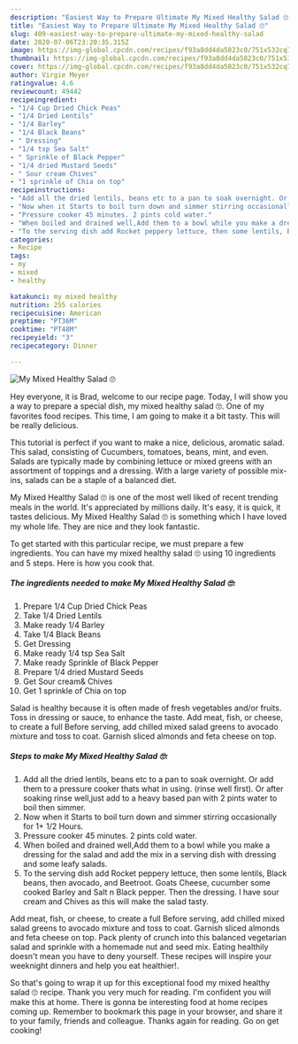 ```yaml
---
description: "Easiest Way to Prepare Ultimate My Mixed Healthy Salad 🙄"
title: "Easiest Way to Prepare Ultimate My Mixed Healthy Salad 🙄"
slug: 409-easiest-way-to-prepare-ultimate-my-mixed-healthy-salad
date: 2020-07-06T23:20:35.315Z
image: https://img-global.cpcdn.com/recipes/f93a8dd4da5823c0/751x532cq70/my-mixed-healthy-salad-🙄-recipe-main-photo.jpg
thumbnail: https://img-global.cpcdn.com/recipes/f93a8dd4da5823c0/751x532cq70/my-mixed-healthy-salad-🙄-recipe-main-photo.jpg
cover: https://img-global.cpcdn.com/recipes/f93a8dd4da5823c0/751x532cq70/my-mixed-healthy-salad-🙄-recipe-main-photo.jpg
author: Virgie Meyer
ratingvalue: 4.6
reviewcount: 49442
recipeingredient:
- "1/4 Cup Dried Chick Peas"
- "1/4 Dried Lentils"
- "1/4 Barley"
- "1/4 Black Beans"
- " Dressing"
- "1/4 tsp Sea Salt"
- " Sprinkle of Black Pepper"
- "1/4 dried Mustard Seeds"
- " Sour cream Chives"
- "1 sprinkle of Chia on top"
recipeinstructions:
- "Add all the dried lentils, beans etc to a pan to soak overnight. Or add them to a pressure cooker thats what in using. (rinse well first). Or after soaking rinse well,just add to a heavy based pan with 2 pints water to boil then simmer."
- "Now when it Starts to boil turn down and simmer stirring occasionally for 1+ 1/2 Hours."
- "Pressure cooker 45 minutes. 2 pints cold water."
- "When boiled and drained well,Add them to a bowl while you make a dressing for the salad and add the mix in a serving dish with dressing and some leafy salads."
- "To the serving dish add Rocket peppery lettuce, then some lentils, Black beans, then avocado, and Beetroot. Goats Cheese, cucumber some cooked Barley and Salt n Black pepper. Then the dressing. I have sour cream and Chives as this will make the salad tasty."
categories:
- Recipe
tags:
- my
- mixed
- healthy

katakunci: my mixed healthy 
nutrition: 255 calories
recipecuisine: American
preptime: "PT36M"
cooktime: "PT48M"
recipeyield: "3"
recipecategory: Dinner

---
```



![My Mixed Healthy Salad 🙄](https://img-global.cpcdn.com/recipes/f93a8dd4da5823c0/751x532cq70/my-mixed-healthy-salad-🙄-recipe-main-photo.jpg)

Hey everyone, it is Brad, welcome to our recipe page. Today, I will show you a way to prepare a special dish, my mixed healthy salad 🙄. One of my favorites food recipes. This time, I am going to make it a bit tasty. This will be really delicious.

This tutorial is perfect if you want to make a nice, delicious, aromatic salad. This salad, consisting of Cucumbers, tomatoes, beans, mint, and even. Salads are typically made by combining lettuce or mixed greens with an assortment of toppings and a dressing. With a large variety of possible mix-ins, salads can be a staple of a balanced diet.

My Mixed Healthy Salad 🙄 is one of the most well liked of recent trending meals in the world. It's appreciated by millions daily. It's easy, it is quick, it tastes delicious. My Mixed Healthy Salad 🙄 is something which I have loved my whole life. They are nice and they look fantastic.


To get started with this particular recipe, we must prepare a few ingredients. You can have my mixed healthy salad 🙄 using 10 ingredients and 5 steps. Here is how you cook that.

<!--inarticleads1-->

##### The ingredients needed to make My Mixed Healthy Salad 🙄:

1. Prepare 1/4 Cup Dried Chick Peas
1. Take 1/4 Dried Lentils
1. Make ready 1/4 Barley
1. Take 1/4 Black Beans
1. Get  Dressing
1. Make ready 1/4 tsp Sea Salt
1. Make ready  Sprinkle of Black Pepper
1. Prepare 1/4 dried Mustard Seeds
1. Get  Sour cream&amp; Chives
1. Get 1 sprinkle of Chia on top


Salad is healthy because it is often made of fresh vegetables and/or fruits. Toss in dressing or sauce, to enhance the taste. Add meat, fish, or cheese, to create a full Before serving, add chilled mixed salad greens to avocado mixture and toss to coat. Garnish sliced almonds and feta cheese on top. 

<!--inarticleads2-->

##### Steps to make My Mixed Healthy Salad 🙄:

1. Add all the dried lentils, beans etc to a pan to soak overnight. Or add them to a pressure cooker thats what in using. (rinse well first). Or after soaking rinse well,just add to a heavy based pan with 2 pints water to boil then simmer.
1. Now when it Starts to boil turn down and simmer stirring occasionally for 1+ 1/2 Hours.
1. Pressure cooker 45 minutes. 2 pints cold water.
1. When boiled and drained well,Add them to a bowl while you make a dressing for the salad and add the mix in a serving dish with dressing and some leafy salads.
1. To the serving dish add Rocket peppery lettuce, then some lentils, Black beans, then avocado, and Beetroot. Goats Cheese, cucumber some cooked Barley and Salt n Black pepper. Then the dressing. I have sour cream and Chives as this will make the salad tasty.


Add meat, fish, or cheese, to create a full Before serving, add chilled mixed salad greens to avocado mixture and toss to coat. Garnish sliced almonds and feta cheese on top. Pack plenty of crunch into this balanced vegetarian salad and sprinkle with a homemade nut and seed mix. Eating healthily doesn&#39;t mean you have to deny yourself. These recipes will inspire your weeknight dinners and help you eat healthier!. 

So that's going to wrap it up for this exceptional food my mixed healthy salad 🙄 recipe. Thank you very much for reading. I'm confident you will make this at home. There is gonna be interesting food at home recipes coming up. Remember to bookmark this page in your browser, and share it to your family, friends and colleague. Thanks again for reading. Go on get cooking!
